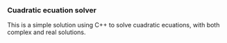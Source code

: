 ### Cuadratic ecuation solver
This is a simple solution using C++ to solve cuadratic ecuations, with both complex and real solutions.